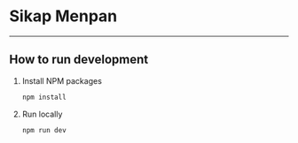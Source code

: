 

# Sikap Menpan

---

## How to run development

1. Install NPM packages
   ```sh
   npm install
   ```
2. Run locally
   ```sh
   npm run dev
   ```
